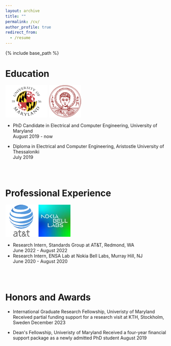 ```yaml
---
layout: archive
title: ""
permalink: /cv/
author_profile: true
redirect_from:
  - /resume
---
```


{% include base_path %}

Education
======
![alt text](/images/umd-logo.png) ![alt text](/images/auth-logo.png)
* PhD Candidate in Electrical and Computer Engineering, University of Maryland <br/>
  August 2019 - now
  
* Diploma in Electrical and Computer Engineering, Aristostle University of Thessaloniki <br/>
  July 2019
<br/>
<br/>
  
Professional Experience
======
 ![alt text](/images/at&t.png) ![alt text](/images/nokia-logo.jpg)
* Research Intern, Standards Group at AT&T, Redmond, WA <br/>
  June 2022 - August 2022
* Research Intern, ENSA Lab at Nokia Bell Labs, Murray Hill, NJ <br/>
  June 2020 - August 2020
<br/>
<br/>

Honors and Awards
======
* International Graduate Research Fellowship, Univeristy of Maryland <br/>
  Received partial funding support for a research visit at KTH, Stockholm, Sweden
  December 2023 <br/>

* Dean's Fellowship, Univeristy of Maryland
  Received a four-year financial support package as a newly admitted PhD student
  August 2019 <br/>
